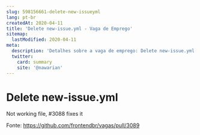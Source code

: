 ```yaml
---
slug: 598156661-delete-new-issueyml
lang: pt-br
createdAt: 2020-04-11
title: 'Delete new-issue.yml - Vaga de Emprego'
sitemap:
  lastModified: 2020-04-11
meta:
  description: 'Detalhes sobre a vaga de emprego: Delete new-issue.yml'
  twitter:
    card: summary
    site: '@nawarian'
---
```


# Delete new-issue.yml

Not working file, #3088 fixes it

Fonte: https://github.com/frontendbr/vagas/pull/3089